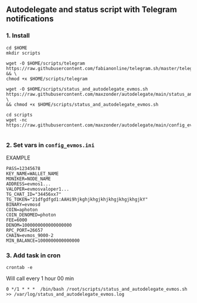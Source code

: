 ## Autodelegate and status script with Telegram notifications

### 1. Install

```
cd $HOME
mkdir scripts

wget -O $HOME/scripts/telegram https://raw.githubusercontent.com/fabianonline/telegram.sh/master/telegram && \
chmod +x $HOME/scripts/telegram

wget -O $HOME/scripts/status_and_autodelegate_evmos.sh https://raw.githubusercontent.com/maxzonder/autodelegate/main/status_and_autodelegate_evmos.sh \
&& chmod +x $HOME/scripts/status_and_autodelegate_evmos.sh

cd scripts
wget -nc https://raw.githubusercontent.com/maxzonder/autodelegate/main/config_evmos.ini
 
```

### 2. Set vars in `config_evmos.ini`

EXAMPLE
```
PASS=12345678
KEY_NAME=WALLET_NAME
MONIKER=NODE_NAME
ADDRESS=evmos1... 
VALOPER=evmosvaloper1...
TG_CHAT_ID="34456xx7"
TG_TOKEN="21dfgdfgd1:AAHi9hjkghjkhgjkhjkhgjkhgjkhgjkY"
BINARY=evmosd
COIN=aphoton
COIN_DENOMED=photon
FEE=6000
DENOM=1000000000000000000
RPC_PORT=26657
CHAIN=evmos_9000-2
MIN_BALANCE=1000000000000000
```

### 3. Add task in cron

```
crontab -e
```
 
Will call every 1 hour 00 min

```
0 */1 * * *  /bin/bash /root/scripts/status_and_autodelegate_evmos.sh >> /var/log/status_and_autodelegate_evmos.log

```
